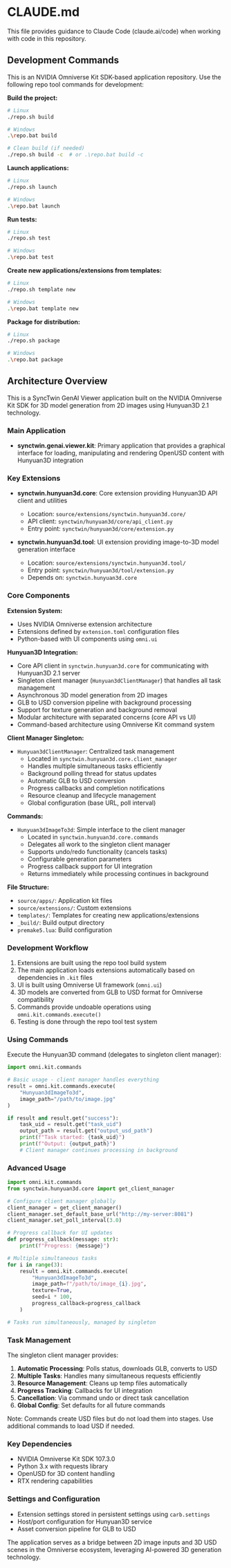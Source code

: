# CLAUDE.md

This file provides guidance to Claude Code (claude.ai/code) when working with code in this repository.

## Development Commands

This is an NVIDIA Omniverse Kit SDK-based application repository. Use the following repo tool commands for development:

**Build the project:**
```bash
# Linux
./repo.sh build

# Windows
.\repo.bat build

# Clean build (if needed)
./repo.sh build -c  # or .\repo.bat build -c
```

**Launch applications:**
```bash
# Linux
./repo.sh launch

# Windows  
.\repo.bat launch
```

**Run tests:**
```bash
# Linux
./repo.sh test

# Windows
.\repo.bat test
```

**Create new applications/extensions from templates:**
```bash
# Linux
./repo.sh template new

# Windows
.\repo.bat template new
```

**Package for distribution:**
```bash
# Linux
./repo.sh package

# Windows
.\repo.bat package
```

## Architecture Overview

This is a SyncTwin GenAI Viewer application built on the NVIDIA Omniverse Kit SDK for 3D model generation from 2D images using Hunyuan3D 2.1 technology.

### Main Application
- **synctwin.genai.viewer.kit**: Primary application that provides a graphical interface for loading, manipulating and rendering OpenUSD content with Hunyuan3D integration

### Key Extensions
- **synctwin.hunyuan3d.core**: Core extension providing Hunyuan3D API client and utilities
  - Location: `source/extensions/synctwin.hunyuan3d.core/`
  - API client: `synctwin/hunyuan3d/core/api_client.py`
  - Entry point: `synctwin/hunyuan3d/core/extension.py`

- **synctwin.hunyuan3d.tool**: UI extension providing image-to-3D model generation interface
  - Location: `source/extensions/synctwin.hunyuan3d.tool/`
  - Entry point: `synctwin/hunyuan3d/tool/extension.py`
  - Depends on: `synctwin.hunyuan3d.core`

### Core Components

**Extension System:**
- Uses NVIDIA Omniverse extension architecture
- Extensions defined by `extension.toml` configuration files
- Python-based with UI components using `omni.ui`

**Hunyuan3D Integration:**
- Core API client in `synctwin.hunyuan3d.core` for communicating with Hunyuan3D 2.1 server
- Singleton client manager (`Hunyuan3dClientManager`) that handles all task management
- Asynchronous 3D model generation from 2D images
- GLB to USD conversion pipeline with background processing
- Support for texture generation and background removal
- Modular architecture with separated concerns (core API vs UI)
- Command-based architecture using Omniverse Kit command system

**Client Manager Singleton:**
- `Hunyuan3dClientManager`: Centralized task management
  - Located in `synctwin.hunyuan3d.core.client_manager`
  - Handles multiple simultaneous tasks efficiently
  - Background polling thread for status updates
  - Automatic GLB to USD conversion
  - Progress callbacks and completion notifications
  - Resource cleanup and lifecycle management
  - Global configuration (base URL, poll interval)

**Commands:**
- `Hunyuan3dImageTo3d`: Simple interface to the client manager
  - Located in `synctwin.hunyuan3d.core.commands`
  - Delegates all work to the singleton client manager
  - Supports undo/redo functionality (cancels tasks)
  - Configurable generation parameters
  - Progress callback support for UI integration
  - Returns immediately while processing continues in background

**File Structure:**
- `source/apps/`: Application kit files
- `source/extensions/`: Custom extensions
- `templates/`: Templates for creating new applications/extensions
- `_build/`: Build output directory
- `premake5.lua`: Build configuration

### Development Workflow

1. Extensions are built using the repo tool build system
2. The main application loads extensions automatically based on dependencies in `.kit` files
3. UI is built using Omniverse UI framework (`omni.ui`)
4. 3D models are converted from GLB to USD format for Omniverse compatibility
5. Commands provide undoable operations using `omni.kit.commands.execute()`
6. Testing is done through the repo tool test system

### Using Commands

Execute the Hunyuan3D command (delegates to singleton client manager):

```python
import omni.kit.commands

# Basic usage - client manager handles everything
result = omni.kit.commands.execute(
    "Hunyuan3dImageTo3d",
    image_path="/path/to/image.jpg"
)

if result and result.get("success"):
    task_uid = result.get("task_uid")
    output_path = result.get("output_usd_path")
    print(f"Task started: {task_uid}")
    print(f"Output: {output_path}")
    # Client manager continues processing in background
```

### Advanced Usage

```python
import omni.kit.commands
from synctwin.hunyuan3d.core import get_client_manager

# Configure client manager globally
client_manager = get_client_manager()
client_manager.set_default_base_url("http://my-server:8081")
client_manager.set_poll_interval(3.0)

# Progress callback for UI updates
def progress_callback(message: str):
    print(f"Progress: {message}")

# Multiple simultaneous tasks
for i in range(3):
    result = omni.kit.commands.execute(
        "Hunyuan3dImageTo3d",
        image_path=f"/path/to/image_{i}.jpg",
        texture=True,
        seed=i * 100,
        progress_callback=progress_callback
    )

# Tasks run simultaneously, managed by singleton
```

### Task Management

The singleton client manager provides:
1. **Automatic Processing**: Polls status, downloads GLB, converts to USD
2. **Multiple Tasks**: Handles many simultaneous requests efficiently  
3. **Resource Management**: Cleans up temp files automatically
4. **Progress Tracking**: Callbacks for UI integration
5. **Cancellation**: Via command undo or direct task cancellation
6. **Global Config**: Set defaults for all future commands

Note: Commands create USD files but do not load them into stages. Use additional commands to load USD if needed.

### Key Dependencies
- NVIDIA Omniverse Kit SDK 107.3.0
- Python 3.x with requests library
- OpenUSD for 3D content handling
- RTX rendering capabilities

### Settings and Configuration
- Extension settings stored in persistent settings using `carb.settings`
- Host/port configuration for Hunyuan3D service
- Asset conversion pipeline for GLB to USD

The application serves as a bridge between 2D image inputs and 3D USD scenes in the Omniverse ecosystem, leveraging AI-powered 3D generation technology.